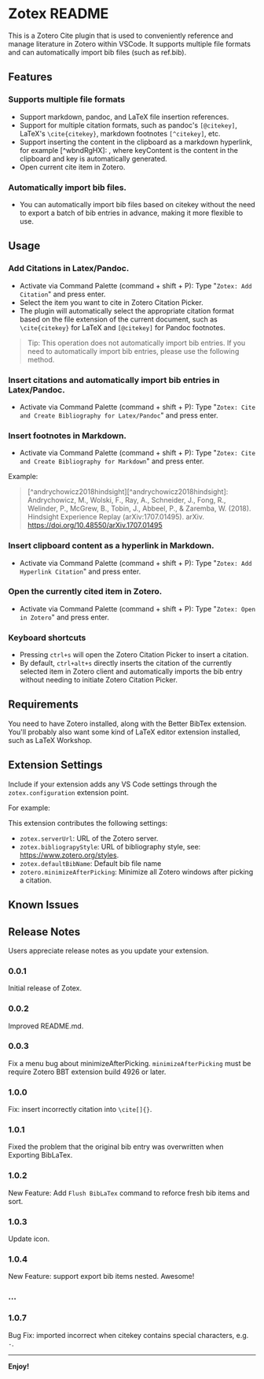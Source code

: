 # Zotex README

This is a Zotero Cite plugin that is used to conveniently reference and manage literature in Zotero within VSCode. It supports multiple file formats and can automatically import bib files (such as ref.bib).

## Features

### Supports multiple file formats

- Support markdown, pandoc, and LaTeX file insertion references.
- Support for multiple citation formats, such as pandoc's `[@citekey]`, LaTeX's `\cite{citekey}`, markdown footnotes `[^citekey]`, etc.
- Support inserting the content in the clipboard as a markdown hyperlink, for example [^wbndRgHX]: <keyContent>, where keyContent is the content in the clipboard and key is automatically generated.
- Open current cite item in Zotero.

### Automatically import bib files.

- You can automatically import bib files based on citekey without the need to export a batch of bib entries in advance, making it more flexible to use.

## Usage

### Add Citations in Latex/Pandoc.

- Activate via Command Palette (command + shift + P): Type "`Zotex: Add Citation`" and press enter.
- Select the item you want to cite in Zotero Citation Picker.
- The plugin will automatically select the appropriate citation format based on the file extension of the current document, such as `\cite{citekey}` for LaTeX and `[@citekey]` for Pandoc footnotes.

> Tip: This operation does not automatically import bib entries. If you need to automatically import bib entries, please use the following method.

### Insert citations and automatically import bib entries in Latex/Pandoc.

- Activate via Command Palette (command + shift + P): Type "`Zotex: Cite and Create Bibliography for Latex/Pandoc`" and press enter.

### Insert footnotes in Markdown.

- Activate via Command Palette (command + shift + P): Type "`Zotex: Cite and Create Bibliography for Markdown`" and press enter.

Example:

> [^andrychowicz2018hindsight][^andrychowicz2018hindsight]: Andrychowicz, M., Wolski, F., Ray, A., Schneider, J., Fong, R., Welinder, P., McGrew, B., Tobin, J., Abbeel, P., & Zaremba, W. (2018). Hindsight Experience Replay (arXiv:1707.01495). arXiv. https://doi.org/10.48550/arXiv.1707.01495

### Insert clipboard content as a hyperlink in Markdown.

- Activate via Command Palette (command + shift + P): Type "`Zotex: Add Hyperlink Citation`" and press enter.

### Open the currently cited item in Zotero.

- Activate via Command Palette (command + shift + P): Type "`Zotex: Open in Zotero`" and press enter.

### Keyboard shortcuts

- Pressing `ctrl+s` will open the Zotero Citation Picker to insert a citation.
- By default, `ctrl+alt+s` directly inserts the citation of the currently selected item in Zotero client and automatically imports the bib entry without needing to initiate Zotero Citation Picker.

## Requirements

You need to have Zotero installed, along with the Better BibTex extension. You'll probably also want some kind of LaTeX editor extension installed, such as LaTeX Workshop.

## Extension Settings

Include if your extension adds any VS Code settings through the `zotex.configuration` extension point.

For example:

This extension contributes the following settings:

- `zotex.serverUrl`: URL of the Zotero server.
- `zotex.bibliograpyStyle`: URL of bibliography style, see: https://www.zotero.org/styles.
- `zotex.defaultBibName`: Default bib file name
- `zotero.minimizeAfterPicking`: Minimize all Zotero windows after picking a citation.

## Known Issues

## Release Notes

Users appreciate release notes as you update your extension.

### 0.0.1

Initial release of Zotex.

### 0.0.2

Improved README.md.

### 0.0.3

Fix a menu bug about minimizeAfterPicking. `minimizeAfterPicking` must be require Zotero BBT extension build 4926 or later.

### 1.0.0

Fix: insert incorrectly citation into `\cite[]{}`.

### 1.0.1

Fixed the problem that the original bib entry was overwritten when Exporting BibLaTex.

### 1.0.2

New Feature: Add `Flush BibLaTex` command to reforce fresh bib items and sort.

### 1.0.3

Update icon.

### 1.0.4

New Feature: support export bib items nested. Awesome!

### ...

### 1.0.7

Bug Fix: imported incorrect when citekey contains special characters, e.g. `-`.

---

**Enjoy!**
